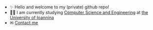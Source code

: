 -  ✨ Hello and welcome to my (private) github repo! 
-  👨‍💻 I am currently studying [Computer Science and Engineering](https://www.cs.uoi.gr/?lang=en) at [the University of Ioannina](https://www.uoi.gr/en/)
- ✉ [Contact me](mailto:dennischronop@outlook.com)
 
<!---
DionysiosC/DionysiosC is a ✨ special ✨ repository because its `README.md` (this file) appears on your GitHub profile.
You can click the Preview link to take a look at your changes.
--->
